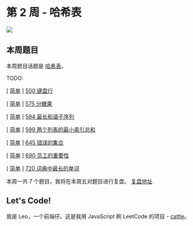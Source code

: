 # 第 2 周 - 哈希表

![](https://w3fun-1253290453.cos.ap-chengdu.myqcloud.com/cattle/plan/mp-002.jpg)



## 本周题目

本周题目话题是 [哈希表](/art/hash.html)。

TODO:

[ [简单](/solution/easy/) ] [500 键盘行](https://leetcode-cn.com/problems/keyboard-row)

[ [简单](/solution/easy/) ] [575 分糖果](https://leetcode-cn.com/problems/distribute-candies)

[ [简单](/solution/easy/) ] [594 最长和谐子序列](https://leetcode-cn.com/problems/longest-harmonious-subsequence)

[ [简单](/solution/easy/) ] [599 两个列表的最小索引总和](https://leetcode-cn.com/problems/minimum-index-sum-of-two-lists)

[ [简单](/solution/easy/) ] [645 错误的集合](https://leetcode-cn.com/problems/set-mismatch)

[ [简单](/solution/easy/) ] [690 员工的重要性](https://leetcode-cn.com/problems/employee-importance)

[ [简单](/solution/easy/) ] [720 词典中最长的单词](https://leetcode-cn.com/problems/longest-word-in-dictionary)

本周一共 7 个题目，我将在本周五对题目进行复盘。​ [复盘地址](/review/friday-review-002.html)

## Let's Code!

我是 Leo，一个前端仔。这是我用 JavaScript 刷 LeetCode 的项目 - [cattle](https://github.com/swpuleo/cattle)。
